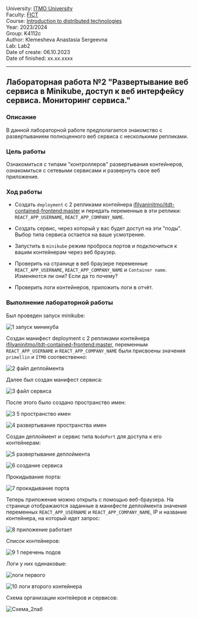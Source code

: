 University: [ITMO University](https://itmo.ru/ru/)  
Faculty: [FICT](https://fict.itmo.ru)  
Course: [Introduction to distributed technologies](https://github.com/itmo-ict-faculty/introduction-to-distributed-technologies)  
Year: 2023/2024  
Group: K4112c  
Author: Klemesheva Anastasia Sergeevna  
Lab: Lab2  
Date of create: 06.10.2023  
Date of finished: xx.xx.xxxx 

---

## Лабораторная работа №2 "Развертывание веб сервиса в Minikube, доступ к веб интерфейсу сервиса. Мониторинг сервиса."
### Описание

В данной лабораторной работе предполагается знакомство с развертыванием полноценного веб сервиса с несколькими репликами. 

### Цель работы

Ознакомиться с типами "контроллеров" развертывания контейнеров, ознакомиться с сетевыми сервисами и развернуть свое веб приложение. 

### Ход работы

- Создать `deployment` с 2 репликами контейнера [ifilyaninitmo/itdt-contained-frontend:master](https://hub.docker.com/repository/docker/ifilyaninitmo/itdt-contained-frontend) и передать переменные в эти реплики: `REACT_APP_USERNAME`, `REACT_APP_COMPANY_NAME`.

- Создать сервис, через который у вас будет доступ на эти "поды". Выбор типа сервиса остается на ваше усмотрение. 

- Запустить в `minikube` режим проброса портов и подключиться к вашим контейнерам через веб браузер.

- Проверить на странице в веб браузере переменные `REACT_APP_USERNAME`, `REACT_APP_COMPANY_NAME` и `Container name`. Изменяются ли они? Если да то почему?

- Проверить логи контейнеров, приложить логи в отчёт.

### Выполнение лабораторной работы

Был проведен запуск minikube:  

![1 запуск миникуба](https://github.com/primellin/2023_2024-introduction_to_distributed_technologies-K4112c-klemesheva_a_s/assets/88944945/3edb380b-15ea-4e59-a5ff-e8f8b86179ed)  

Создан манифест deployment с 2 репликами контейнера [ifilyaninitmo/itdt-contained-frontend:master](https://hub.docker.com/repository/docker/ifilyaninitmo/itdt-contained-frontend), переменным `REACT_APP_USERNAME` и `REACT_APP_COMPANY_NAME` были присвоены значения `primellin` и `ITMO` соотвественно:  

![2 файл деплоймента](https://github.com/primellin/2023_2024-introduction_to_distributed_technologies-K4112c-klemesheva_a_s/assets/88944945/1cd4b322-f4f1-4bac-8343-dd165cd5af6d)

Далее был создан манифест сервиса:  

![3 файл сервиса](https://github.com/primellin/2023_2024-introduction_to_distributed_technologies-K4112c-klemesheva_a_s/assets/88944945/a33675c2-6f79-4f46-9414-c3fff0219e68)

После этого было создано пространство имен:  

![3 5 пространство имен](https://github.com/primellin/2023_2024-introduction_to_distributed_technologies-K4112c-klemesheva_a_s/assets/88944945/01fc6c65-55c2-4bdf-ab8b-822935017e47)  

![4 развертывание пространства имен](https://github.com/primellin/2023_2024-introduction_to_distributed_technologies-K4112c-klemesheva_a_s/assets/88944945/df17278c-fdbf-457d-8d5b-734844370496)

Создан деплоймент и сервис типа `NodePort` для доступа к его контейнерам:  

![5 развертывание деплоймента](https://github.com/primellin/2023_2024-introduction_to_distributed_technologies-K4112c-klemesheva_a_s/assets/88944945/7073c168-ac30-45e7-96ca-64dba5ee4241)  

![6 создание сервиса](https://github.com/primellin/2023_2024-introduction_to_distributed_technologies-K4112c-klemesheva_a_s/assets/88944945/1d1b62f6-6b7f-4658-abd3-4c5dfa15b6cf)  

Прокидывание порта:  

![7 прокидывание порта](https://github.com/primellin/2023_2024-introduction_to_distributed_technologies-K4112c-klemesheva_a_s/assets/88944945/c2737196-d20e-488c-ae30-29ef6abcb09a)  

Теперь приложение можно открыть с помощью веб-браузера. На странице отображаются заданные в манифесте деплоймента значения переменных `REACT_APP_USERNAME` и `REACT_APP_COMPANY_NAME`, IP и название контейнера, на который идет запрос:

![8 приложение работает](https://github.com/primellin/2023_2024-introduction_to_distributed_technologies-K4112c-klemesheva_a_s/assets/88944945/b7af2b6e-8565-4b82-ab9e-2a099c71b644)  

Список контейнеров:  

![9 1 перечень подов](https://github.com/primellin/2023_2024-introduction_to_distributed_technologies-K4112c-klemesheva_a_s/assets/88944945/d676455c-24d8-419f-8387-bcf372d66e82)

Логи у них одинаковые:

![логи первого](https://github.com/primellin/2023_2024-introduction_to_distributed_technologies-K4112c-klemesheva_a_s/assets/88944945/0e8b768a-00cc-4df9-ae6f-b678ac5abb37)  

![10 логи второго контейнера](https://github.com/primellin/2023_2024-introduction_to_distributed_technologies-K4112c-klemesheva_a_s/assets/88944945/082a28d0-b606-4fbf-b30c-32c2151a4da4)

Схема организации контейеров и сервисов:  

![Схема_2лаб](https://github.com/primellin/2023_2024-introduction_to_distributed_technologies-K4112c-klemesheva_a_s/assets/88944945/4bb20e9c-77cb-4cb7-85d6-25bbe9b20a21)


